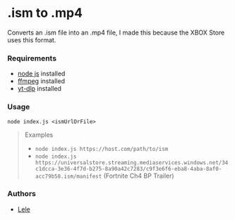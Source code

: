# .ism to .mp4

Converts an .ism file into an .mp4 file,
I made this because the XBOX Store uses this format.

### Requirements

- [node js](https://nodejs.org) installed
- [ffmpeg](https://ffmpeg.org) installed
- [yt-dlp](https://github.com/yt-dlp/yt-dlp) installed

### Usage

`node index.js <ismUrlOrFile>`

> Examples <br/>
>
> - `node index.js https://host.com/path/to/ism`
> - `node index.js https://universalstore.streaming.mediaservices.windows.net/34c1dcca-3e36-4f7d-b275-8a90a42c7283/c9f3e6f6-eba8-4aba-8af0-acc79b58.ism/manifest` (Fortnite Ch4 BP Trailer)

### Authors

- [Lele](https://twitter.com/lel3x)
